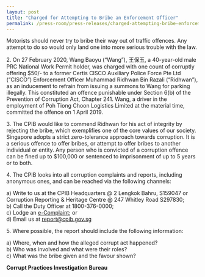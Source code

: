 ```yaml
---
layout: post
title: "Charged for Attempting to Bribe an Enforcement Officer"
permalink: /press-room/press-releases/charged-attempting-bribe-enforcement-officer/
---
```

Motorists should never try to bribe their way out of traffic offences. Any attempt to do so would only land one into more serious trouble with the law.

2\.        On 27 February 2020, Wang Baoyu (“Wang”), 王保玉, a 40-year-old male PRC National Work Permit holder, was charged with one count of corruptly offering $50/- to a former Certis CISCO Auxiliary Police Force Pte Ltd (“CISCO”) Enforcement Officer Muhammad Ridhwan Bin Razali (“Ridhwan”), as an inducement to refrain from issuing a summons to Wang for parking illegally. This constituted an offence punishable under Section 6(b) of the Prevention of Corruption Act, Chapter 241. Wang, a driver in the employment of Poh Tiong Choon Logistics Limited at the material time, committed the offence on 1 April 2019.

3\.        The CPIB would like to commend Ridhwan for his act of integrity by rejecting the bribe, which exemplifies one of the core values of our society. Singapore adopts a strict zero-tolerance approach towards corruption. It is a serious offence to offer bribes, or attempt to offer bribes to another individual or entity. Any person who is convicted of a corruption offence can be fined up to $100,000 or sentenced to imprisonment of up to 5 years or to both.

4\.       The CPIB looks into all corruption complaints and reports, including anonymous ones, and can be reached via the following channels:

a) Write to us at the CPIB Headquarters @ 2 Lengkok Bahru, S159047 or Corruption Reporting & Heritage Centre @ 247 Whitley Road S297830;<br />
b) Call the Duty Officer at 1800-376-0000;<br />
c) Lodge an [e-Complaint](/e-services/e-complaint-for-corrupt-conduct); or<br>
d) Email us at <a class="spamspan" href="mailto:report@cpib.gov.sg">report@cpib.gov.sg</a>

5\.        Where possible, the report should include the following information:

a) Where, when and how the alleged corrupt act happened?<br />
b) Who was involved and what were their roles?<br />
c) What was the bribe given and the favour shown?

**Corrupt Practices Investigation Bureau**
